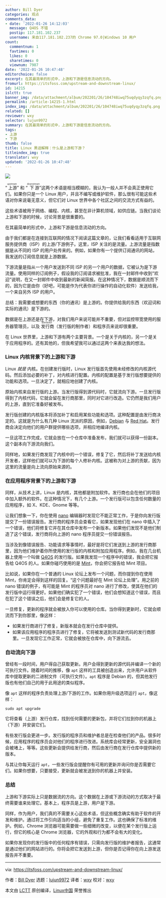```yaml
---
author: Bill Dyer
categories: 观点
comments_data:
- date: '2022-01-26 14:12:03'
  message: Q4OS 不错
  postip: 117.181.102.237
  username: 来自117.181.102.237的 Chrome 97.0|Windows 10 用户
count:
  commentnum: 1
  favtimes: 0
  likes: 0
  sharetimes: 0
  viewnum: 7987
date: '2022-01-26 10:47:48'
editorchoice: false
excerpt: 在其最简单的形式中，上游和下游是信息流动的方向。
fromurl: https://itsfoss.com/upstream-and-downstream-linux/
id: 14215
islctt: true
banner_img: /data/attachment/album/202201/26/104748iwq75uqdyqy3zqfq.png
permalink: /article-14215-1.html
index_img: /data/attachment/album/202201/26/104748iwq75uqdyqy3zqfq.png.thumb.jpg
related: []
reviewer: wxy
selector: lujun9972
summary: 在其最简单的形式中，上游和下游是信息流动的方向。
tags:
- 上游
- 下游
thumb: false
title: Linux 黑话解释：什么是上游和下游？
titleindex_img: true
translator: wxy
updated: '2022-01-26 10:47:48'
---
```


![](/data/attachment/album/202201/26/104748iwq75uqdyqy3zqfq.png)


“<ruby> 上游 <rt>  upstream </rt></ruby>” 和 “<ruby> 下游 <rt>  downstream </rt></ruby>”这两个术语是相当模糊的，我认为一般人并不会真正使用它们。如果你只是一个 Linux 用户，并且不编写或维护软件，那么很有可能这些术语对你来说毫无意义，但它们对 Linux 世界中各个社区之间的交流方式有益的。


这些术语被用于网络、编程、内核，甚至在非计算机领域，如供应链。当我们谈论上游和下游的时候，讨论背景是很重要的。


在其最简单的形式中，上游和下游是信息流动的方向。


由于我们都是在连接到互联网的情况下阅读这篇文章的，让我们看看适用于互联网服务提供商（ISP）的上游/下游例子。这里，ISP 关注的是流量。上游流量是指数据是从不同的 ISP 的用户处传来的。例如，如果你有一个提供订阅通讯的网站，我发送的订阅信息就是上游数据。


下游流量是指从一个用户发送到不同 ISP 的另一个用户的数据，它被认为是下游流量。使用同样的订阅例子，假设我的订阅请求被批准，我在一封邮件中收到“欢迎”说明，在又一封邮件中收到最新的新闻简报。在这种情况下，数据是顺流而下的，因为它是由你（好吧，可能是作为代表你进行操作的自动化软件）发送给我，一个来自另外 ISP 的用户。


总结：我需要或想要的东西（你的通讯）是上游的。你提供给我的东西（欢迎词和实际的通讯）是下游的。


数据是在上游还是在下游，对我们用户来说可能并不重要，但对监控带宽使用的服务器管理员，以及<ruby> 发行商 <rt>  distributor </rt></ruby>（发行版的制作者）和程序员来说却很重要。


在 Linux 世界里，上游和下游有两个主要背景。一个是关于内核的，另一个是关于应用程序的。还有其他的，但我希望我可以通过这两个来表达我的想法。


### Linux 内核背景下的上游和下游


Linux *就是* 内核。在创建发行版时，Linux 发行版首先使用未经修改的内核源代码。然后添加必要的补丁，对内核进行配置。内核的配置是基于发行版想要提供的功能和选项。一旦决定了，就相应地创建了内核。


原始内核来自发行版的上游。当发行版得到源代码时，它就流向下游。一旦发行版得到了内核代码，它就会留在发行商那里，同时对它进行改造。它仍然是我们用户的上游，直到它准备好被发布。


发行版创建的内核版本将添加补丁和启用某些功能和选项。这种配置是由发行商决定的。这就是为什么有几种 Linux 流派的原因，例如，[Debian](https://www.debian.org/) 与 [Red Hat](https://www.redhat.com/)。发行商会决定向他们的用户群提供哪些选项，并相应地编译内核。


一旦这项工作完成，它就会放在一个仓库中准备发布，我们就可以获得一份副本。这个副本向下游流向我们。


同样地，如果发行商发现了内核中的一个错误，修复了它，然后将补丁发送给内核开发者，这样他们就可以为下游的每个人修补内核。这被称为对上游的贡献，因为这里的流量是向上流向原始来源的。


### 在应用程序背景下的上游和下游


同样，从技术上讲，Linux 是内核，其他都是附加软件。发行商也会在他们的项目中加入额外的软件。在这种情况下，有几个上游。一个发行版可以包含任何数量的应用程序，如 X、KDE、Gnome 等等。


让我们想象一下，你在使用 [nano](https://www.nano-editor.org/) 编辑器时发现它不能正常工作，于是你向发行版提交了一份错误报告。发行商的程序员会查看它，如果发现他们在 nano 中插入了一个错误，他们将修复它并在其仓库中发布一个新版本。如果他们发现不是他们制造了这个错误，发行商将向上游的 nano 程序员提交一份错误报告。


当涉及到像错误报告、功能请求等事情时，最好是将它们发送到上游的发行商那里，因为他们维护着你所使用的发行版的内核和附加应用程序。例如，我在几台机器上使用一个叫做 [Q4OS](https://q4os.org/) 的发行版。如果我发现一个程序中的错误，我会把它报告给 Q4OS 的人。如果你碰巧使用的是 [Mint](https://linuxmint.com/)，你会把它报告给 Mint 项目。


比如说，如果你在一个普通的 Linux 论坛上发布一个问题，而你提到你在使用 Mint，你肯定会得到这样的回复。“这个问题最好在 Mint 论坛上处理”。用之前的 nano 错误的例子，有可能是 Mint 的程序员对 nano 进行了修改，使其在他们的发行版中运行得更好。如果他们确实犯了一个错误，他们会想知道这个错误，而且在犯了这个错误之后，他们会是修复它的人。


一旦修复，更新的程序就会被放入你可以使用的仓库。当你得到更新时，它就会顺流而下到你那里，像这样：


* 如果发行商进行了修复，新版本就会在发行仓库中提供。
* 如果该应用程序的程序员进行了修复，它将被发送到测试新代码的发行商那里。一旦发现它工作正常，它就会被放在仓库中，向下游流去。


### 自动流向下游


曾经有一段时间，用户得自己获取更新。用户会得到更新的源代码并编译一个新的可执行文件。随着时间的推移，像 `apt` 这样的工具被创造出来，允许用户从软件库中提取更新的二进制文件（可执行文件）。`apt` 程序是 Debian 的，但其他发行版也有他们自己的用于此用途的类似程序。


像 `apt` 这样的程序负责处理上游/下游的工作。如果你用升级选项运行 `apt`，像这样：



```
sudo apt upgrade

```

它将查看（上游）发行仓库，找到任何需要的更新包，并将它们拉到你的机器上（下游）并安装它们。


有些发行版会更进一步。发行版的程序员和维护者总是在检查他们的产品。很多时候，应用程序的程序员会对他们的程序进行改进。系统库会经常更新，安全漏洞也会被堵上，等等。这些更新会提供给发行商，然后由发行商在发行仓库中提供新的版本。


与其让你每天运行 `apt`，一些发行版会提醒你有可用的更新并询问你是否需要它们。如果你想要，只要接受，更新就会被发送到你的机器上并安装。


### 总结


上游和下游实际上只是数据流的方向。这个数据在上游或下游流动的方式取决于最终需要谁来处理它。基本上，程序员是上游，用户是下游。


同样，作为用户，我们真的不需要关心这些术语，但这些概念确实有助于软件的开发和维护。通过将工作引向适当的小组，避免了重复工作。这也确保了标准的维护。例如，Chrome 浏览器可能需要做一些细微的改变，以便在某个发行版上运行，但它的核心是 Chrome 浏览器，它的外观和行为都不会有大的变化。


如果你发现你的发行版中的任何程序有错误，只需向发行版的维护者报告，这通常是通过他们的网站进行的。你将会把它发送到上游，但你是否记得你在向上游发送报告并不重要。




---


via: <https://itsfoss.com/upstream-and-downstream-linux/>


作者：[Bill Dyer](https://itsfoss.com/author/bill/) 选题：[lujun9972](https://github.com/lujun9972) 译者：[wxy](https://github.com/wxy) 校对：[wxy](https://github.com/wxy)


本文由 [LCTT](https://github.com/LCTT/TranslateProject) 原创编译，[Linux中国](https://linux.cn/) 荣誉推出